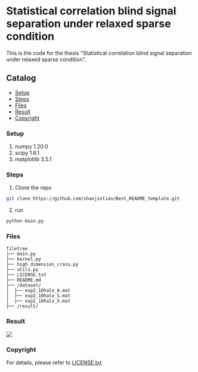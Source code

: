 # Statistical correlation blind signal separation under relaxed sparse condition

This is the code for the thesis "Statistical correlation blind signal separation under relaxed sparse condition".
 
## Catalog

- [Setup](#(Setup))
- [Steps](#Steps)
- [Files](#Files)
- [Result](#Result)
- [Copyright](#Copyright)


### Setup

1. numpy        1.20.0
2. scipy        1.6.1
3. matplotlib   3.5.1

### Steps

1. Clone the repo

```sh
git clone https://github.com/shaojintian/Best_README_template.git
```
2. run
```sh
python main.py
```

### Files

```
filetree 
├── main.py
├── kernel.py
├── high_dimension_cross.py
├── utils.py
├── LICENSE.txt
├── README.md
├── /dataset/
│  ├── exp2_10halo_A.mat
│  ├── exp2_10halo_S.mat
│  ├── exp2_10halo_X.mat
├── /result/

```

### Result
![](/result/readme.png)

### Copyright

For details, please refer to [LICENSE.txt](https://github.com/LYXRhythm/BSS_SC/blob/main/LICENSE.txt)

